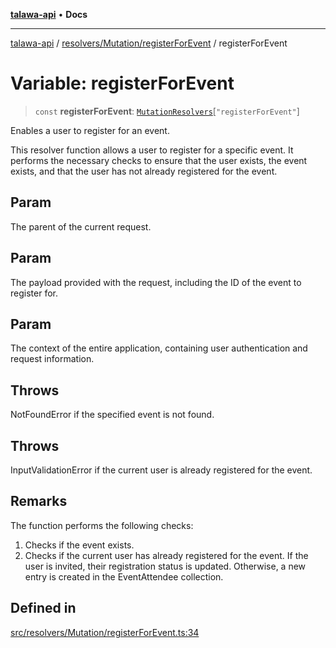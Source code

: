 [**talawa-api**](../../../../README.md) • **Docs**

***

[talawa-api](../../../../modules.md) / [resolvers/Mutation/registerForEvent](../README.md) / registerForEvent

# Variable: registerForEvent

> `const` **registerForEvent**: [`MutationResolvers`](../../../../types/generatedGraphQLTypes/type-aliases/MutationResolvers.md)\[`"registerForEvent"`\]

Enables a user to register for an event.

This resolver function allows a user to register for a specific event.
It performs the necessary checks to ensure that the user exists, the event exists,
and that the user has not already registered for the event.

## Param

The parent of the current request.

## Param

The payload provided with the request, including the ID of the event to register for.

## Param

The context of the entire application, containing user authentication and request information.

## Throws

NotFoundError if the specified event is not found.

## Throws

InputValidationError if the current user is already registered for the event.

## Remarks

The function performs the following checks:
1. Checks if the event exists.
2. Checks if the current user has already registered for the event.
If the user is invited, their registration status is updated. Otherwise, a new entry is created in the EventAttendee collection.

## Defined in

[src/resolvers/Mutation/registerForEvent.ts:34](https://github.com/PalisadoesFoundation/talawa-api/blob/6712e9940a5702665afc506fa9f6e9d7e1dc7991/src/resolvers/Mutation/registerForEvent.ts#L34)
